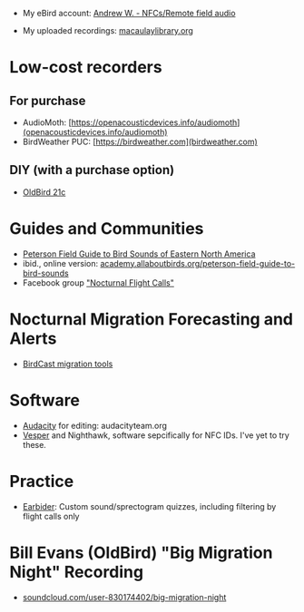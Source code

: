* My eBird account: [Andrew W. - NFCs/Remote field audio](https://ebird.org/profile/NjIxMzM1Nw/world)

* My uploaded recordings: [macaulaylibrary.org](https://search.macaulaylibrary.org/catalog?userId=USER6213357)

# Low-cost recorders
## For purchase
* AudioMoth: [https://openacousticdevices.info/audiomoth](openacousticdevices.info/audiomoth)
* BirdWeather PUC: [https://birdweather.com](birdweather.com)
## DIY (with a purchase option)
* [OldBird 21c](http://oldbird.org)

# Guides and Communities
* [Peterson Field Guide to Bird Sounds of Eastern North America](https://harpercollins.com/products/peterson-field-guide-to-bird-sounds-of-eastern-north-america-nathan-pieplow)
* ibid., online version: [academy.allaboutbirds.org/peterson-field-guide-to-bird-sounds](academy.allaboutbirds.org/peterson-field-guide-to-bird-sounds)
* Facebook group ["Nocturnal Flight Calls"](https://www.facebook.com/groups/NocturnalFlightCalls/)

# Nocturnal Migration Forecasting and Alerts
* [BirdCast migration tools](https://birdcast.info/migration-tools)

# Software
* [Audacity](https://audacityteam.org) for editing: audacityteam.org
* [Vesper](https://github.com/RichardLitt/nfc-resources) and Nighthawk, software sepcifically for NFC IDs. I've yet to try these.

# Practice
* [Earbider](https://earbirder.com): Custom sound/sprectogram quizzes, including filtering by flight calls only

# Bill Evans (OldBird) "Big Migration Night" Recording
* [soundcloud.com/user-830174402/big-migration-night](https://soundcloud.com/user-830174402/big-migration-night)
